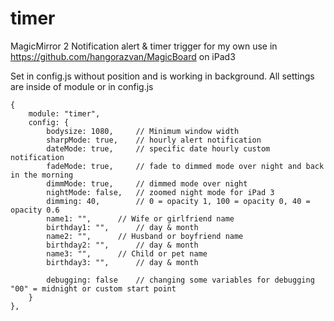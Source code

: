 # timer
MagicMirror 2 Notification alert & timer trigger for my own use in https://github.com/hangorazvan/MagicBoard on iPad3

Set in config.js without position and is working in background.
All settings are inside of module or in config.js

	{
		module: "timer",
		config: {
			bodysize: 1080,		// Minimum window width
			sharpMode: true,	// hourly alert notification
			dateMode: true,		// specific date hourly custom notification
			fadeMode: true,		// fade to dimmed mode over night and back in the morning
			dimmMode: true,		// dimmed mode over night
			nightMode: false,	// zoomed night mode for iPad 3
			dimming: 40,		// 0 = opacity 1, 100 = opacity 0, 40 = opacity 0.6
			name1: "",		// Wife or girlfriend name
			birthday1: "",		// day & month
			name2: "",		// Husband or boyfriend name
			birthday2: "",		// day & month
			name3: "",		// Child or pet name
			birthday3: "",		// day & month

			debugging: false 	// changing some variables for debugging "00" = midnight or custom start point
		}
	},
